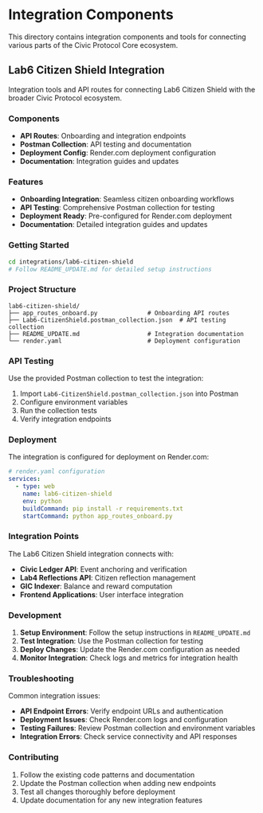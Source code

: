 # Integration Components

This directory contains integration components and tools for connecting various parts of the Civic Protocol Core ecosystem.

## Lab6 Citizen Shield Integration

Integration tools and API routes for connecting Lab6 Citizen Shield with the broader Civic Protocol ecosystem.

### Components

- **API Routes**: Onboarding and integration endpoints
- **Postman Collection**: API testing and documentation
- **Deployment Config**: Render.com deployment configuration
- **Documentation**: Integration guides and updates

### Features

- **Onboarding Integration**: Seamless citizen onboarding workflows
- **API Testing**: Comprehensive Postman collection for testing
- **Deployment Ready**: Pre-configured for Render.com deployment
- **Documentation**: Detailed integration guides and updates

### Getting Started

```bash
cd integrations/lab6-citizen-shield
# Follow README_UPDATE.md for detailed setup instructions
```

### Project Structure

```
lab6-citizen-shield/
├── app_routes_onboard.py              # Onboarding API routes
├── Lab6-CitizenShield.postman_collection.json  # API testing collection
├── README_UPDATE.md                   # Integration documentation
└── render.yaml                        # Deployment configuration
```

### API Testing

Use the provided Postman collection to test the integration:

1. Import `Lab6-CitizenShield.postman_collection.json` into Postman
2. Configure environment variables
3. Run the collection tests
4. Verify integration endpoints

### Deployment

The integration is configured for deployment on Render.com:

```yaml
# render.yaml configuration
services:
  - type: web
    name: lab6-citizen-shield
    env: python
    buildCommand: pip install -r requirements.txt
    startCommand: python app_routes_onboard.py
```

### Integration Points

The Lab6 Citizen Shield integration connects with:

- **Civic Ledger API**: Event anchoring and verification
- **Lab4 Reflections API**: Citizen reflection management
- **GIC Indexer**: Balance and reward computation
- **Frontend Applications**: User interface integration

### Development

1. **Setup Environment**: Follow the setup instructions in `README_UPDATE.md`
2. **Test Integration**: Use the Postman collection for testing
3. **Deploy Changes**: Update the Render.com configuration as needed
4. **Monitor Integration**: Check logs and metrics for integration health

### Troubleshooting

Common integration issues:

- **API Endpoint Errors**: Verify endpoint URLs and authentication
- **Deployment Issues**: Check Render.com logs and configuration
- **Testing Failures**: Review Postman collection and environment variables
- **Integration Errors**: Check service connectivity and API responses

### Contributing

1. Follow the existing code patterns and documentation
2. Update the Postman collection when adding new endpoints
3. Test all changes thoroughly before deployment
4. Update documentation for any new integration features
